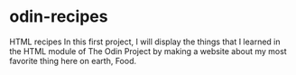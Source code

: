 # odin-recipes
HTML recipes
In this first project, I will display the things that I learned in the HTML module of The Odin Project by making a website about my most favorite thing here on earth, Food.